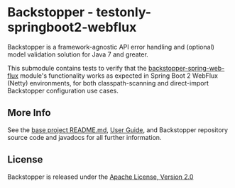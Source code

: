 # Backstopper - testonly-springboot2-webflux

Backstopper is a framework-agnostic API error handling and (optional) model validation solution for Java 7 and greater.

This submodule contains tests to verify that the 
[backstopper-spring-web-flux](../../backstopper-spring-web-flux) module's functionality works as expected in 
Spring Boot 2 WebFlux (Netty) environments, for both classpath-scanning and direct-import Backstopper configuration 
use cases.

## More Info

See the [base project README.md](../../README.md), [User Guide](../../USER_GUIDE.md), and Backstopper repository 
source code and javadocs for all further information.

## License

Backstopper is released under the [Apache License, Version 2.0](http://www.apache.org/licenses/LICENSE-2.0)
